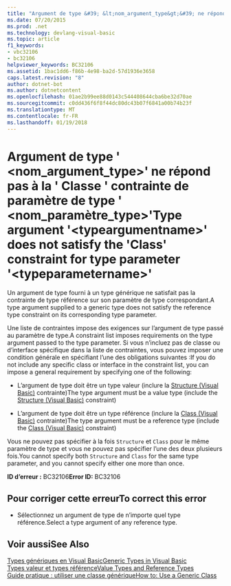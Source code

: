 ```yaml
---
title: "Argument de type &#39; &lt;nom_argument_type&gt;&#39; ne répond pas à la &#39; Classe &#39; contrainte de paramètre de type &#39; &lt;nom_paramètre_type&gt;&#39;"
ms.date: 07/20/2015
ms.prod: .net
ms.technology: devlang-visual-basic
ms.topic: article
f1_keywords:
- vbc32106
- bc32106
helpviewer_keywords: BC32106
ms.assetid: 1bac1dd6-f86b-4e98-ba2d-57d1936e3658
caps.latest.revision: "8"
author: dotnet-bot
ms.author: dotnetcontent
ms.openlocfilehash: 01ae2b99ee88d0143c544408644cba6be32d70ae
ms.sourcegitcommit: c0dd436f6f8f44dc80dc43b07f6841a00b74b23f
ms.translationtype: MT
ms.contentlocale: fr-FR
ms.lasthandoff: 01/19/2018
---
```

# <a name="type-argument-39lttypeargumentnamegt39-does-not-satisfy-the-39class39-constraint-for-type-parameter-39lttypeparameternamegt39"></a><span data-ttu-id="f3ab5-102">Argument de type &#39; &lt;nom_argument_type&gt;&#39; ne répond pas à la &#39; Classe &#39; contrainte de paramètre de type &#39; &lt;nom_paramètre_type&gt;&#39;</span><span class="sxs-lookup"><span data-stu-id="f3ab5-102">Type argument &#39;&lt;typeargumentname&gt;&#39; does not satisfy the &#39;Class&#39; constraint for type parameter &#39;&lt;typeparametername&gt;&#39;</span></span>
<span data-ttu-id="f3ab5-103">Un argument de type fourni à un type générique ne satisfait pas la contrainte de type référence sur son paramètre de type correspondant.</span><span class="sxs-lookup"><span data-stu-id="f3ab5-103">A type argument supplied to a generic type does not satisfy the reference type constraint on its corresponding type parameter.</span></span>  
  
 <span data-ttu-id="f3ab5-104">Une liste de contraintes impose des exigences sur l’argument de type passé au paramètre de type.</span><span class="sxs-lookup"><span data-stu-id="f3ab5-104">A constraint list imposes requirements on the type argument passed to the type parameter.</span></span> <span data-ttu-id="f3ab5-105">Si vous n’incluez pas de classe ou d’interface spécifique dans la liste de contraintes, vous pouvez imposer une condition générale en spécifiant l’une des obligations suivantes :</span><span class="sxs-lookup"><span data-stu-id="f3ab5-105">If you do not include any specific class or interface in the constraint list, you can impose a general requirement by specifying one of the following:</span></span>  
  
-   <span data-ttu-id="f3ab5-106">L’argument de type doit être un type valeur (inclure la [Structure (Visual Basic)](http://msdn.microsoft.com/library/263ce115-ac36-4c05-8cb7-0e0eead5c6d0) contrainte)</span><span class="sxs-lookup"><span data-stu-id="f3ab5-106">The type argument must be a value type (include the [Structure (Visual Basic)](http://msdn.microsoft.com/library/263ce115-ac36-4c05-8cb7-0e0eead5c6d0) constraint)</span></span>  
  
-   <span data-ttu-id="f3ab5-107">L’argument de type doit être un type référence (inclure la [Class (Visual Basic)](http://msdn.microsoft.com/library/0777c6e6-46bc-451b-ad70-57b49d4ef4f7) contrainte)</span><span class="sxs-lookup"><span data-stu-id="f3ab5-107">The type argument must be a reference type (include the [Class (Visual Basic)](http://msdn.microsoft.com/library/0777c6e6-46bc-451b-ad70-57b49d4ef4f7) constraint)</span></span>  
  
 <span data-ttu-id="f3ab5-108">Vous ne pouvez pas spécifier à la fois `Structure` et `Class` pour le même paramètre de type et vous ne pouvez pas spécifier l’une des deux plusieurs fois.</span><span class="sxs-lookup"><span data-stu-id="f3ab5-108">You cannot specify both `Structure` and `Class` for the same type parameter, and you cannot specify either one more than once.</span></span>  
  
 <span data-ttu-id="f3ab5-109">**ID d’erreur :** BC32106</span><span class="sxs-lookup"><span data-stu-id="f3ab5-109">**Error ID:** BC32106</span></span>  
  
## <a name="to-correct-this-error"></a><span data-ttu-id="f3ab5-110">Pour corriger cette erreur</span><span class="sxs-lookup"><span data-stu-id="f3ab5-110">To correct this error</span></span>  
  
-   <span data-ttu-id="f3ab5-111">Sélectionnez un argument de type de n’importe quel type référence.</span><span class="sxs-lookup"><span data-stu-id="f3ab5-111">Select a type argument of any reference type.</span></span>  
  
## <a name="see-also"></a><span data-ttu-id="f3ab5-112">Voir aussi</span><span class="sxs-lookup"><span data-stu-id="f3ab5-112">See Also</span></span>  
 [<span data-ttu-id="f3ab5-113">Types génériques en Visual Basic</span><span class="sxs-lookup"><span data-stu-id="f3ab5-113">Generic Types in Visual Basic</span></span>](../../visual-basic/programming-guide/language-features/data-types/generic-types.md)  
 [<span data-ttu-id="f3ab5-114">Types valeur et types référence</span><span class="sxs-lookup"><span data-stu-id="f3ab5-114">Value Types and Reference Types</span></span>](../../visual-basic/programming-guide/language-features/data-types/value-types-and-reference-types.md)  
 [<span data-ttu-id="f3ab5-115">Guide pratique : utiliser une classe générique</span><span class="sxs-lookup"><span data-stu-id="f3ab5-115">How to: Use a Generic Class</span></span>](../../visual-basic/programming-guide/language-features/data-types/how-to-use-a-generic-class.md)
